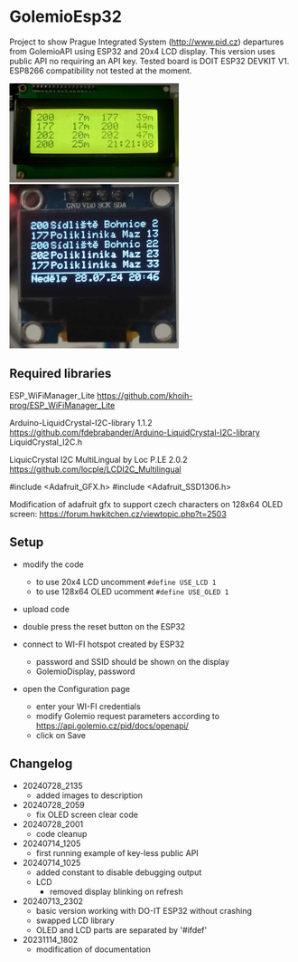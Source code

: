 # GolemioEsp32 #

Project to show Prague Integrated System (http://www.pid.cz) departures from GolemioAPI using ESP32 and 20x4 LCD display. This version uses public API no requiring an API key.
Tested board is DOIT ESP32 DEVKIT V1.
ESP8266 compatibility not tested at the moment.

[<img src="images/lcd20x4.jpg?raw=true" width="300px"/>](images/lcd20x4.jpg?raw=true "20x4 LCD screen")
[<img src="images/oled128x64.jpg" width="300px"/>](images/oled128x64.jpg?raw=true "128x64 OLED screen")
## Required libraries ##

ESP_WiFiManager_Lite
https://github.com/khoih-prog/ESP_WiFiManager_Lite


Arduino-LiquidCrystal-I2C-library 1.1.2
https://github.com/fdebrabander/Arduino-LiquidCrystal-I2C-library
LiquidCrystal_I2C.h



LiquicCrystal I2C MultiLingual by Loc P.LE 2.0.2
https://github.com/locple/LCDI2C_Multilingual


#include <Adafruit_GFX.h>
#include <Adafruit_SSD1306.h>

Modification of adafruit gfx to support czech characters on 128x64 OLED screen:
https://forum.hwkitchen.cz/viewtopic.php?t=2503




## Setup ##

- modify the code
    - to use 20x4 LCD uncomment ```#define USE_LCD 1```
    - to use 128x64 OLED ucomment ```#define USE_OLED 1```

- upload code
- double press the reset button on the ESP32
- connect to WI-FI hotspot created by ESP32 
    - password and SSID should be shown on the display
    - GolemioDisplay, password
- open the Configuration page
    - enter your WI-FI credentials
    - modify Golemio request parameters according to https://api.golemio.cz/pid/docs/openapi/
    - click on Save


## Changelog ##
- 20240728_2135
    - added images to description
- 20240728_2059
    - fix OLED screen clear code
- 20240728_2001
    - code cleanup
- 20240714_1205 
    - first running example of key-less public API
- 20240714_1025
    - added constant to disable debugging output
    - LCD
        - removed display blinking on refresh
- 20240713_2302
    - basic version working with DO-IT ESP32 without crashing
    - swapped LCD library
    - OLED and LCD parts are separated by '#ifdef'
- 20231114_1802
    - modification of documentation
  

